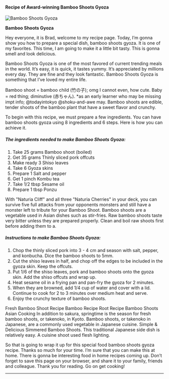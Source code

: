             

#### Recipe of Award-winning Bamboo Shoots Gyoza

![Bamboo Shoots Gyoza](https://img-global.cpcdn.com/recipes/5658086632062976/751x532cq70/bamboo-shoots-gyoza-recipe-main-photo.jpg)

**Bamboo Shoots Gyoza**

Hey everyone, it is Brad, welcome to my recipe page. Today, I’m gonna show you how to prepare a special dish, bamboo shoots gyoza. It is one of my favorites. This time, I am going to make it a little bit tasty. This is gonna smell and look delicious.

Bamboo Shoots Gyoza is one of the most favored of current trending meals in the world. It’s easy, it is quick, it tastes yummy. It’s appreciated by millions every day. They are fine and they look fantastic. Bamboo Shoots Gyoza is something that I’ve loved my entire life.

Bamboo shoot = bamboo child (竹の子); omg I cannot even, how cute. Baby = red thing; diminutive (赤ちゃん). \*as an early learner who may be missing impt info; @todayintokyo @shoku-and-awe may. Bamboo shoots are edible, tender shoots of the bamboo plant that have a sweet flavor and crunchy.

To begin with this recipe, we must prepare a few ingredients. You can have bamboo shoots gyoza using 8 ingredients and 6 steps. Here is how you can achieve it.

##### The ingredients needed to make Bamboo Shoots Gyoza:

1.  Take 25 grams Bamboo shoot (boiled)
2.  Get 35 grams Thinly sliced pork offcuts
3.  Make ready 3 Shiso leaves
4.  Take 6 Gyoza skins
5.  Prepare 1 Salt and pepper
6.  Get 1 pinch Kombu tea
7.  Take 1/2 tbsp Sesame oil
8.  Prepare 1 tbsp Ponzu

With "Naturia Cliff" and all three "Naturia Cherries" in your deck, you can survive five full attacks from your opponents monsters and still have a monster left to tribute for your Bamboo Shoot. Bamboo shoots are a vegetable used in Asian dishes such as stir-fries. Raw bamboo shoots taste very bitter unless they are prepared properly. Clean and boil raw shoots first before adding them to a.

##### Instructions to make Bamboo Shoots Gyoza:

1.  Chop the thinly sliced pork into 3 - 4 cm and season with salt, pepper, and konbucha. Dice the bamboo shoots to 5mm.
2.  Cut the shiso leaves in half, and chop off the edges to be included in the gyoza skin. Keep the offcuts.
3.  Put 1/6 of the shiso leaves, pork and bamboo shoots onto the gyoza skin. Add the shiso offcuts and wrap up.
4.  Heat sesame oil in a frying pan and pan-fry the gyoza for 2 minutes.
5.  When they are browned, add 1/4 cup of water and cover with a lid. Continue to cook for 2 to 3 minutes over medium heat and serve.
6.  Enjoy the crunchy texture of bamboo shoots.

Fresh Bamboo Shoot Recipe Bamboo Recipe Root Recipe Bamboo Shoots Asian Cooking In addition to sakura, springtime is the season for fresh bamboo shoots, or takenoko, in Kyoto. Bamboo shoots, or takenoko in Japanese, are a commonly used vegetable in Japanese cuisine. Simple & Delicious Simmered Bamboo Shoots. This traditional Japanese side dish is relatively easy. A cuisine shoot used flesh lighting.

So that is going to wrap it up for this special food bamboo shoots gyoza recipe. Thanks so much for your time. I’m sure that you can make this at home. There is gonna be interesting food in home recipes coming up. Don’t forget to save this page on your browser, and share it to your family, friends and colleague. Thank you for reading. Go on get cooking!

* * *